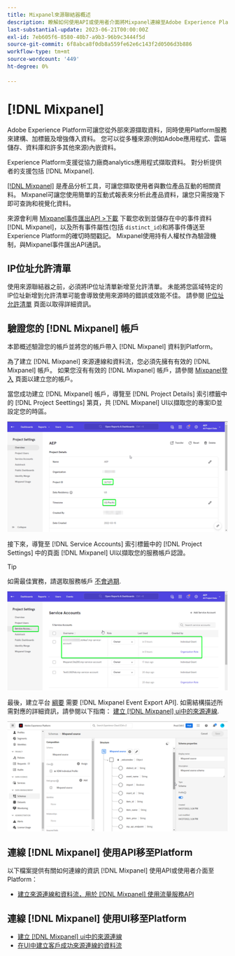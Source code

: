 ```yaml
---
title: Mixpanel來源聯結器概述
description: 瞭解如何使用API或使用者介面將Mixpanel連線至Adobe Experience Platform。
last-substantial-update: 2023-06-21T00:00:00Z
exl-id: 7eb605f6-8580-40b7-a9b3-96b9c3444f5d
source-git-commit: 6f8abca8f0db8a559fe62e6c143f2d0506d3b886
workflow-type: tm+mt
source-wordcount: '449'
ht-degree: 0%

---
```


# [!DNL Mixpanel]

Adobe Experience Platform可讓您從外部來源擷取資料，同時使用Platform服務來建構、加標籤及增強傳入資料。 您可以從多種來源(例如Adobe應用程式、雲端儲存、資料庫和許多其他來源)內嵌資料。

Experience Platform支援從協力廠商analytics應用程式擷取資料。 對分析提供者的支援包括 [!DNL Mixpanel].

[[!DNL Mixpanel]](https://www.mixpanel.com) 是產品分析工具，可讓您擷取使用者與數位產品互動的相關資料。 Mixpanel可讓您使用簡單的互動式報表來分析此產品資料，讓您只需按幾下即可查詢和視覺化資料。

來源會利用 [Mixpanel事件匯出API >下載](https://developer.mixpanel.com/reference/raw-event-export) 下載您收到並儲存在中的事件資料 [!DNL Mixpanel]，以及所有事件屬性(包括 `distinct_id`)和將事件傳送至Experience Platform的確切時間戳記。 Mixpanel使用持有人權杖作為驗證機制，與Mixpanel事件匯出API通訊。

## IP位址允許清單

使用來源聯結器之前，必須將IP位址清單新增至允許清單。 未能將您區域特定的IP位址新增到允許清單可能會導致使用來源時的錯誤或效能不佳。 請參閱 [IP位址允許清單](../../ip-address-allow-list.md) 頁面以取得詳細資訊。

## 驗證您的 [!DNL Mixpanel] 帳戶

本節概述驗證您的帳戶並將您的帳戶帶入 [!DNL Mixpanel] 資料到Platform。

為了建立 [!DNL Mixpanel] 來源連線和資料流，您必須先擁有有效的 [!DNL Mixpanel] 帳戶。 如果您沒有有效的 [!DNL Mixpanel] 帳戶，請參閱 [Mixpanel登入](https://mixpanel.com/register/) 頁面以建立您的帳戶。

當您成功建立 [!DNL Mixpanel] 帳戶，導覽至 [!DNL Project Details] 索引標籤中的 [!DNL Project Seettings] 第頁，共 [!DNL Mixpanel] UI以擷取您的專案ID並設定您的時區。

![mixpanel-project-settings](../../images/tutorials/create/mixpanel-export-events/mixpanel-project-settings.png)

接下來，導覽至 [!DNL Service Accounts] 索引標籤中的 [!DNL Project Settings] 中的頁面 [!DNL Mixpanel] UI以擷取您的服務帳戶認證。

>[!TIP]
>
>如需最佳實務，請選取服務帳戶 [不會過期](https://developer.mixpanel.com/reference/service-accounts#service-account-expiration).

![Mixpanel服務帳戶](../../images/tutorials/create/mixpanel-export-events/mixpanel-service-account.png)

最後，建立平台 [綱要](../../../xdm/schema/composition.md) 需要 [!DNL Mixpanel Event Export API]. 如需結構描述所需對應的詳細資訊，請參閱以下指南： [建立 [!DNL Mixpanel] ui中的來源連線](../../tutorials/ui/create/analytics/mixpanel.md#additional-resources).

![建立結構描述](../../images/tutorials/create/mixpanel-export-events/schema.png)

## 連線 [!DNL Mixpanel] 使用API移至Platform

以下檔案提供有關如何連線的資訊 [!DNL Mixpanel] 使用API或使用者介面至Platform：

* [建立來源連線和資料流，用於 [!DNL Mixpanel] 使用流量服務API](../../tutorials/api/create/analytics/mixpanel.md)

## 連線 [!DNL Mixpanel] 使用UI移至Platform

* [建立 [!DNL Mixpanel] ui中的來源連線](../../tutorials/ui/create/analytics/mixpanel.md)
* [在UI中建立客戶成功來源連線的資料流](../../tutorials/ui/dataflow/analytics.md)
